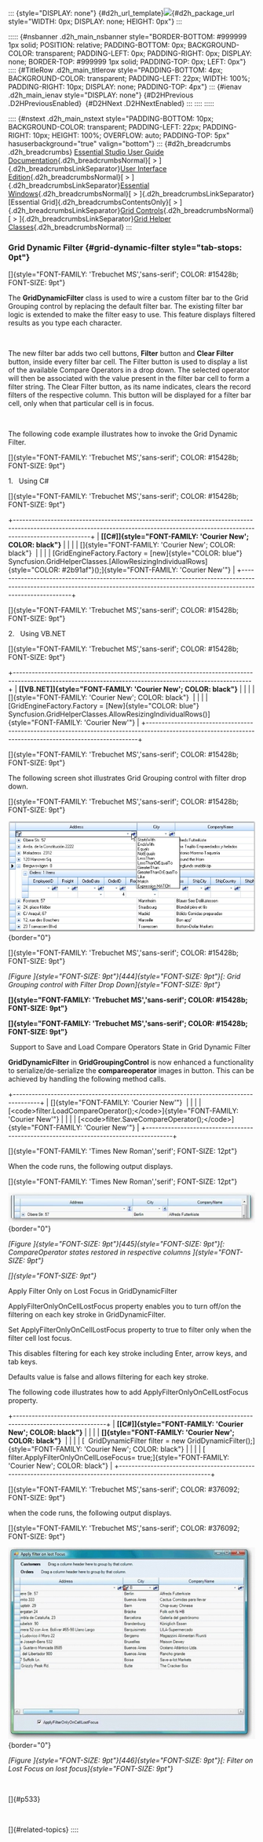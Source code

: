::: {style="DISPLAY: none"}
[](ms-xhelp:///?Id=d2h_url_template){#d2h_url_template}![](!package_url!){#d2h_package_url style="WIDTH: 0px; DISPLAY: none; HEIGHT: 0px"}
:::

::::: {#nsbanner .d2h_main_nsbanner style="BORDER-BOTTOM: #999999 1px solid; POSITION: relative; PADDING-BOTTOM: 0px; BACKGROUND-COLOR: transparent; PADDING-LEFT: 0px; PADDING-RIGHT: 0px; DISPLAY: none; BORDER-TOP: #999999 1px solid; PADDING-TOP: 0px; LEFT: 0px"}
:::: {#TitleRow .d2h_main_titlerow style="PADDING-BOTTOM: 4px; BACKGROUND-COLOR: transparent; PADDING-LEFT: 22px; WIDTH: 100%; PADDING-RIGHT: 10px; DISPLAY: none; PADDING-TOP: 4px"}
::: {#ienav .d2h_main_ienav style="DISPLAY: none"}
[](ms-xhelp:///?Id=c8e138ef-59b0-40d8-a48f-254a8977a686){#D2HPrevious .D2HPreviousEnabled}  [](ms-xhelp:///?Id=67846153-e9c7-4642-a1d3-639ee206e67a){#D2HNext .D2HNextEnabled}
:::
::::
:::::

:::: {#nstext .d2h_main_nstext style="PADDING-BOTTOM: 10px; BACKGROUND-COLOR: transparent; PADDING-LEFT: 22px; PADDING-RIGHT: 10px; HEIGHT: 100%; OVERFLOW: auto; PADDING-TOP: 5px" hasuserbackground="true" valign="bottom"}
::: {#d2h_breadcrumbs .d2h_breadcrumbs}
[Essential Studio User Guide Documentation](ms-xhelp:///?Id=12457748-09e3-4d74-a240-8e049cedf030){.d2h_breadcrumbsNormal}[ \> ]{.d2h_breadcrumbsLinkSeparator}[User Interface Edition](ms-xhelp:///?Id=c29296b7-531c-413b-a0ec-488ca1f7f669){.d2h_breadcrumbsNormal}[ \> ]{.d2h_breadcrumbsLinkSeparator}[Essential Windows](ms-xhelp:///?Id=e60759d8-47a4-4570-9d7a-16a68d63f2ea){.d2h_breadcrumbsNormal}[ \> ]{.d2h_breadcrumbsLinkSeparator}[Essential Grid]{.d2h_breadcrumbsContentsOnly}[ \> ]{.d2h_breadcrumbsLinkSeparator}[Grid Controls](ms-xhelp:///?Id=bf2d70d7-33dc-4c67-a55d-4fcf8d51dc2b){.d2h_breadcrumbsNormal}[ \> ]{.d2h_breadcrumbsLinkSeparator}[Grid Helper Classes](ms-xhelp:///?Id=fc684465-b246-4aea-b668-e0c0084c9590){.d2h_breadcrumbsNormal}
:::

### Grid Dynamic Filter {#grid-dynamic-filter style="tab-stops: 0pt"}

[]{style="FONT-FAMILY: 'Trebuchet MS','sans-serif'; COLOR: #15428b; FONT-SIZE: 9pt"} 

The **GridDynamicFilter** class is used to wire a custom filter bar to the Grid Grouping control by replacing the default filter bar. The existing filter bar logic is extended to make the filter easy to use. This feature displays filtered results as you type each character.

 

The new filter bar adds two cell buttons, **Filter** button and **Clear Filter** button, inside every filter bar cell. The Filter button is used to display a list of the available Compare Operators in a drop down. The selected operator will then be associated with the value present in the filter bar cell to form a filter string. The Clear Filter button, as its name indicates, clears the record filters of the respective column. This button will be displayed for a filter bar cell, only when that particular cell is in focus.

 

The following code example illustrates how to invoke the Grid Dynamic Filter.

[]{style="FONT-FAMILY: 'Trebuchet MS','sans-serif'; COLOR: #15428b; FONT-SIZE: 9pt"} 

1.   Using C#

[]{style="FONT-FAMILY: 'Trebuchet MS','sans-serif'; COLOR: #15428b; FONT-SIZE: 9pt"} 

+------------------------------------------------------------------------------------------------------------------------------------------------------------------------------------+
| **[\[C#\]]{style="FONT-FAMILY: 'Courier New'; COLOR: black"}**                                                                                                                     |
|                                                                                                                                                                                    |
| []{style="FONT-FAMILY: 'Courier New'; COLOR: black"}                                                                                                                               |
|                                                                                                                                                                                    |
| [GridEngineFactory.Factory = [new]{style="COLOR: blue"} Syncfusion.GridHelperClasses.[AllowResizingIndividualRows]{style="COLOR: #2b91af"}();]{style="FONT-FAMILY: 'Courier New'"} |
+------------------------------------------------------------------------------------------------------------------------------------------------------------------------------------+

[]{style="FONT-FAMILY: 'Trebuchet MS','sans-serif'; COLOR: #15428b; FONT-SIZE: 9pt"} 

2.   Using VB.NET

[]{style="FONT-FAMILY: 'Trebuchet MS','sans-serif'; COLOR: #15428b; FONT-SIZE: 9pt"} 

+---------------------------------------------------------------------------------------------------------------------------------------------------------+
| **[\[VB.NET\]]{style="FONT-FAMILY: 'Courier New'; COLOR: black"}**                                                                                      |
|                                                                                                                                                         |
| []{style="FONT-FAMILY: 'Courier New'; COLOR: black"}                                                                                                    |
|                                                                                                                                                         |
| [GridEngineFactory.Factory = [New]{style="COLOR: blue"} Syncfusion.GridHelperClasses.AllowResizingIndividualRows()]{style="FONT-FAMILY: 'Courier New'"} |
+---------------------------------------------------------------------------------------------------------------------------------------------------------+

[]{style="FONT-FAMILY: 'Trebuchet MS','sans-serif'; COLOR: #15428b; FONT-SIZE: 9pt"} 

The following screen shot illustrates Grid Grouping control with filter drop down.

[]{style="FONT-FAMILY: 'Trebuchet MS','sans-serif'; COLOR: #15428b; FONT-SIZE: 9pt"} 

![](ImagesExt/image91_496.jpg){border="0"}

[]{style="FONT-FAMILY: 'Trebuchet MS','sans-serif'; COLOR: #15428b; FONT-SIZE: 9pt"} 

*[Figure ]{style="FONT-SIZE: 9pt"}[444]{style="FONT-SIZE: 9pt"}[: Grid Grouping control with Filter Drop Down]{style="FONT-SIZE: 9pt"}*

**[]{style="FONT-FAMILY: 'Trebuchet MS','sans-serif'; COLOR: #15428b; FONT-SIZE: 9pt"}** 

**[]{style="FONT-FAMILY: 'Trebuchet MS','sans-serif'; COLOR: #15428b; FONT-SIZE: 9pt"}** 

 Support to Save and Load Compare Operators State in Grid Dynamic Filter

**GridDynamicFilter** in **GridGroupingControl** is now enhanced a functionality to serialize/de-serialize the **compareoperator** images in button. This can be achieved by handling the following method calls.

+--------------------------------------------------------------------------------------+
| []{style="FONT-FAMILY: 'Courier New'"}                                               |
|                                                                                      |
| [\<code\>filter.LoadCompareOperator();\</code\>]{style="FONT-FAMILY: 'Courier New'"} |
|                                                                                      |
| [\<code\>filter.SaveCompareOperator();\</code\>]{style="FONT-FAMILY: 'Courier New'"} |
+--------------------------------------------------------------------------------------+

[]{style="FONT-FAMILY: 'Times New Roman','serif'; FONT-SIZE: 12pt"} 

When the code runs, the following output displays.

[]{style="FONT-FAMILY: 'Times New Roman','serif'; FONT-SIZE: 12pt"} 

![](ImagesExt/image91_497.jpg){border="0"}

*[Figure ]{style="FONT-SIZE: 9pt"}[445]{style="FONT-SIZE: 9pt"}[: CompareOperator states restored in respective columns ]{style="FONT-SIZE: 9pt"}*

*[]{style="FONT-SIZE: 9pt"}* 

Apply Filter Only on Lost Focus in GridDynamicFilter

ApplyFilterOnlyOnCellLostFocus property enables you to turn off/on the filtering on each key stroke in GridDynamicFilter.

Set ApplyFilterOnlyOnCellLostFocus property to true to filter only when the filter cell lost focus.

This disables filtering for each key stroke including Enter, arrow keys, and tab keys.

Defaults value is false and allows filtering for each key stroke.

The following code illustrates how to add ApplyFilterOnlyOnCellLostFocus property.

+-----------------------------------------------------------------------------------------------------------+
| **[\[C#\]]{style="FONT-FAMILY: 'Courier New'; COLOR: black"}**                                            |
|                                                                                                           |
| **[]{style="FONT-FAMILY: 'Courier New'; COLOR: black"}**                                                  |
|                                                                                                           |
| [  GridDynamicFilter filter = new GridDynamicFilter();]{style="FONT-FAMILY: 'Courier New'; COLOR: black"} |
|                                                                                                           |
| [  filter.ApplyFilterOnlyOnCellLoseFocus= true;]{style="FONT-FAMILY: 'Courier New'; COLOR: black"}        |
+-----------------------------------------------------------------------------------------------------------+

[]{style="FONT-FAMILY: 'Trebuchet MS','sans-serif'; COLOR: #376092; FONT-SIZE: 9pt"} 

when the code runs, the following output displays.

[]{style="FONT-FAMILY: 'Trebuchet MS','sans-serif'; COLOR: #376092; FONT-SIZE: 9pt"} 

![](ImagesExt/image91_498.jpg){border="0"}

*[Figure ]{style="FONT-SIZE: 9pt"}[446]{style="FONT-SIZE: 9pt"}[: Filter on Lost Focus on lost focus]{style="FONT-SIZE: 9pt"}*

 

[]{#p533} 

 

[]{#related-topics}
::::
